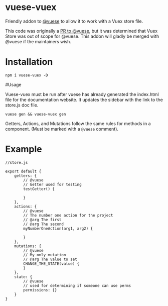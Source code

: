 # vuese-vuex


Friendly addon to [@vuese](https://github.com/shuidi-fed/vuese) to allow it to work with a Vuex store file.

This code was originally a [PR to @vuese](https://github.com/shuidi-fed/vuese/pull/103), but it was determined that Vuex Store was out of scope for @vuese. This addon will gladly be merged with @vuese if the maintainers wish.

# Installation

```
npm i vuese-vuex -D
```


#Usage

Vuese-vuex must be run after vuese has already generated the index.html file for the documentation website. It updates the sidebar with the link to the store.js doc file.

```
vuese gen && vuese-vuex gen
```

Getters, Actions, and Mutations follow the same rules for methods in a component. (Must be marked with a `@vuese` comment).


# Example

```
//store.js

export default {
    getters: {
        // @vuese
        // Getter used for testing
        testGetter() {

        }
    },
    actions: {
        // @vuese
        // The number one action for the project
        // @arg The first
        // @arg The second
        myNumberOneAction(arg1, arg2) {

        }
    },
    mutations: {
        // @vuese
        // My only mutation
        // @arg The value to set
        CHANGE_THE_STATE(value) {
        }
    },
    state: {
        // @vuese
        // used for determining if someone can use perms
        permissions: {}
    }
}
```

